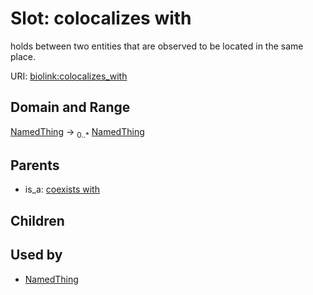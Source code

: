 # Slot: colocalizes with


holds between two entities that are observed to be located in the same place.

URI: [biolink:colocalizes_with](https://w3id.org/biolink/vocab/colocalizes_with)
## Domain and Range

[NamedThing](NamedThing.md) ->  <sub>0..*</sub> [NamedThing](NamedThing.md)
## Parents

 *  is_a: [coexists with](coexists_with.md)
## Children

## Used by

 * [NamedThing](NamedThing.md)
